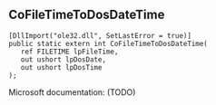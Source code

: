 ## CoFileTimeToDosDateTime

```
[DllImport("ole32.dll", SetLastError = true)]
public static extern int CoFileTimeToDosDateTime(
   ref FILETIME lpFileTime,
   out ushort lpDosDate,
   out ushort lpDosTime
);
```

Microsoft documentation: (TODO)
